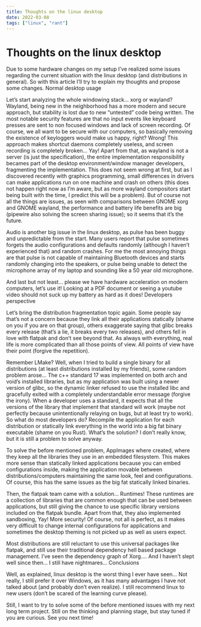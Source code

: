 ```yaml
---
title: Thoughts on the linux desktop
date: 2022-03-08
tags: ["linux", "rant"]
---
```


# Thoughts on the linux desktop

Due to some hardware changes on my setup I’ve realized some issues regarding the current situation with the linux desktop (and distributions in general). So with this article I’ll try to explain my thoughts and propose some changes.
Normal desktop usage

Let’s start analyzing the whole windowing stack… xorg or wayland? Wayland, being new in the neighborhood has a more modern and secure approach, but stability is lost due to new “untested” code being written. The most notable security features are that no input events like keyboard presses are sent to non focused windows and lack of screen recording. Of course, we all want to be secure with our computers, so basically removing the existence of keyloggers would make us happy, right? Wrong! This approach makes shortcut daemons completely useless, and screen recording is completely broken… Yay! Apart from that, as wayland is not a server (is just the specification), the entire implementation responsibility becames part of the desktop environment/window manager developers, fragmenting the implementation. This does not seem wrong at first, but as I discovered recently with graphics programming, small differences in drivers can make applications run on one machine and crash on others (this does not happen right now as I’m aware, but as more wayland compositors start being built with the time, I predict this will be a problem). But of course not all the things are issues, as seen with comparisons between GNOME xorg and GNOME wayland, the performance and battery life benefits are big (pipewire also solving the screen sharing issue); so it seems that it’s the future.

Audio is another big issue in the linux desktop, as pulse has been buggy and unpredictable from the start. Many users report that pulse sometimes forgets the audio configurations and defaults randomly (although I haven’t experienced that) and random crashes. For me the most annoying things are that pulse is not capable of maintaining Bluetooth devices and starts randomly changing into the speakers, or pulse being unable to detect the microphone array of my laptop and sounding like a 50 year old microphone.

And last but not least… please we have hardware acceleration on modern computers, let’s use it! Looking at a PDF document or seeing a youtube video should not suck up my battery as hard as it does!
Developers perspective

Let’s bring the distribution fragmentation topic again. Some people say that’s not a concern because they link all their applications statically (shame on you if you are on that group), others exaggerate saying that glibc breaks every release (that’s a lie, it breaks every two releases), and others fell in love with flatpak and don’t see beyond that. As always with everything, real life is more complicated than all those points of view. All points of view have their point (forgive the repetition).

Remember LMake? Well, when I tried to build a single binary for all distributions (at least distributions installed by my friends), some random problem arose… The c++ standard 17 was implemented on both arch and void’s installed libraries, but as my application was built using a newer version of glibc, so the dynamic linker refused to use the installed libc and gracefully exited with a completely understandable error message (forgive the irony). When a developer uses a standard, it expects that all the versions of the library that implement that standard will work (maybe not perfectly because unintentionally relaying on bugs, but at least try to work). So what do most developers do? Recompile the application for each distribution or statically link everything in the world into a big fat binary executable (shame on you Rust). What’s the solution? I don’t really know, but it is still a problem to solve anyway.

To solve the before mentioned problem, AppImages where created, where they keep all the libraries they use in an embedded filesystem. This makes more sense than statically linked applications because you can embed configurations inside, making the application movable between distributions/computers maintaining the same look, feel and configurations. Of course, this has the same issues as the big fat statically linked binaries.

Then, the flatpak team came with a solution… Runtimes! These runtimes are a collection of libraries that are common enough that can be used between applications, but still giving the chance to use specific library versions included on the flatpak bundle. Apart from that, they also implemented sandboxing, Yay! More security! Of course, not all is perfect, as it makes very difficult to change internal configurations for applications and sometimes the desktop theming is not picked up as well as users expect.

Most distributions are still reluctant to use this universal packages like flatpak, and still use their traditional dependency hell based package management. I’ve seen the dependency graph of Xorg…. And I haven’t slept well since then… I still have nightmares…
Conclusions

Well, as explained, linux desktop is the worst thing I ever have seen… Not really, I still prefer it over Windows, as it has many advantages I have not talked about (and probably don’t even realize). I still recommend linux to new users (don’t be scared of the learning curve please).

Still, I want to try to solve some of the before mentioned issues with my next long term project. Still on the thinking and planning stage, but stay tuned if you are curious. See you next time!
